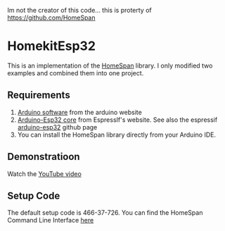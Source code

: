 Im not the creator of this code... this is proterty of 
https://github.com/HomeSpan

# HomekitEsp32
This is an implementation of the [HomeSpan](https://github.com/HomeSpan/HomeSpan) library. I only modified two examples and combined them into one project.

## Requirements
1. [Arduino software](https://www.arduino.cc/en/software) from the arduino website
2. [Arduino-Esp32 core](https://docs.espressif.com/projects/arduino-esp32/en/latest/installing.html) from EspressIf's website. See also the espressif [arduino-esp32](https://github.com/espressif/arduino-esp32#arduino-core-for-esp32-wifi-chip) github page
3. You can install the HomeSpan library directly from your Arduino IDE.

## Demonstratioon
Watch the [YouTube video](https://www.youtube.com/watch?v=RR8mykLFI9E&t=159s)

## Setup Code
The default setup code is 466-37-726. You can find the HomeSpan Command Line Interface [here](https://github.com/HomeSpan/HomeSpan/blob/master/docs/CLI.md)
 
